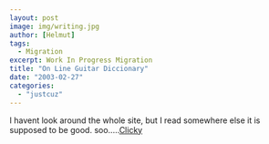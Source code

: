 ```yaml
---
layout: post
image: img/writing.jpg
author: [Helmut]
tags:
  - Migration
excerpt: Work In Progress Migration
title: "On Line Guitar Diccionary"
date: "2003-02-27"
categories: 
  - "justcuz"
---
```


I havent look around the whole site, but I read somewhere else it is supposed to be good. soo.....[Clicky](http://hatbox.lib.virginia.edu/text/gtrchord/)
